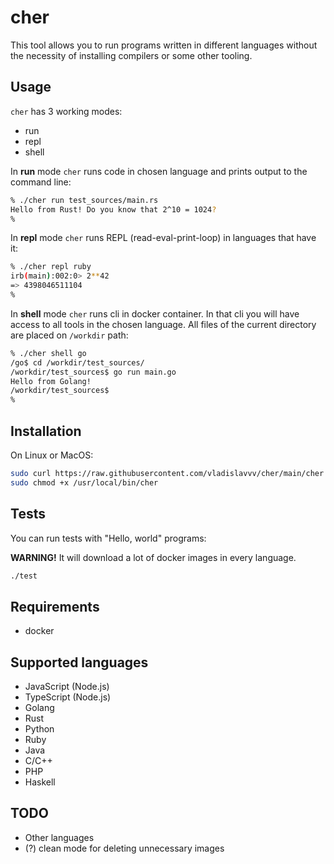 # cher

This tool allows you to run programs written in different languages without the necessity of installing compilers or some other tooling.

## Usage

`cher` has 3 working modes:
- run
- repl
- shell

In **run** mode `cher` runs code in chosen language and prints output to the command line:
```bash
% ./cher run test_sources/main.rs
Hello from Rust! Do you know that 2^10 = 1024?
%
```

In **repl** mode `cher` runs REPL (read-eval-print-loop) in languages that have it:
```bash
% ./cher repl ruby 
irb(main):002:0> 2**42
=> 4398046511104
% 
```

In **shell** mode `cher` runs cli in docker container. In that cli you will have access to all tools in the chosen language. All files of the current directory are placed on `/workdir` path:
```bash
% ./cher shell go
/go$ cd /workdir/test_sources/
/workdir/test_sources$ go run main.go 
Hello from Golang!
/workdir/test_sources$ 
%
```

## Installation

On Linux or MacOS:
```bash
sudo curl https://raw.githubusercontent.com/vladislavvv/cher/main/cher --output /usr/local/bin/cher
sudo chmod +x /usr/local/bin/cher
```

## Tests

You can run tests with "Hello, world" programs:

**WARNING!** It will download a lot of docker images in every language.
```bash
./test
```

## Requirements

- docker

## Supported languages

- JavaScript (Node.js)
- TypeScript (Node.js)
- Golang
- Rust
- Python
- Ruby
- Java
- C/C++
- PHP
- Haskell

## TODO
- Other languages
- (?) сlean mode for deleting unnecessary images